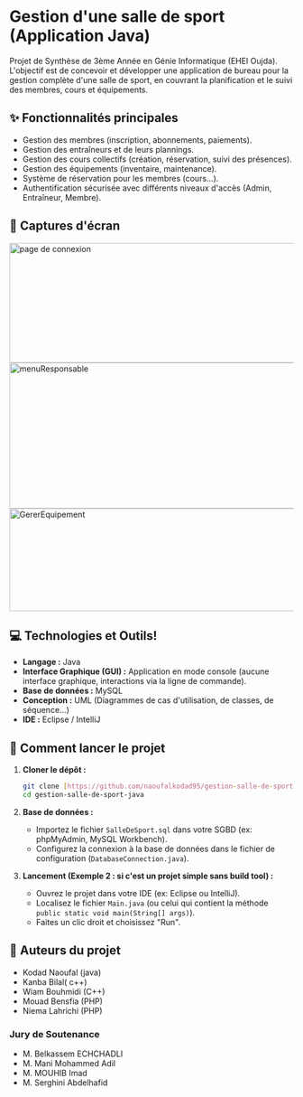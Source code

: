 # Gestion d'une salle de sport (Application Java)

Projet de Synthèse de 3ème Année en Génie Informatique (EHEI Oujda). L'objectif est de concevoir et développer une application de bureau pour la gestion complète d'une salle de sport, en couvrant la planification et le suivi des membres, cours et équipements.

## ✨ Fonctionnalités principales

* Gestion des membres (inscription, abonnements, paiements).
* Gestion des entraîneurs et de leurs plannings.
* Gestion des cours collectifs (création, réservation, suivi des présences).
* Gestion des équipements (inventaire, maintenance).
* Système de réservation pour les membres (cours...).
* Authentification sécurisée avec différents niveaux d'accès (Admin, Entraîneur, Membre).


## 📸 Captures d'écran

<img width="582" height="212" alt="page de connexion" src="https://github.com/user-attachments/assets/e571c692-debc-4fca-874e-38c1ee9150c8" />
<img width="702" height="258" alt="menuResponsable" src="https://github.com/user-attachments/assets/b0777ad0-006e-4694-812e-27e145edde18" />


<img width="708" height="182" alt="GererEquipement" src="https://github.com/user-attachments/assets/d49d52c4-4aba-4a03-84d3-d2d1be82c962" />

## 💻 Technologies et Outils!


* **Langage :** Java
* **Interface Graphique (GUI) :**
Application en mode console (aucune interface graphique, interactions via la ligne de commande).
* **Base de données :** MySQL 
* **Conception :** UML (Diagrammes de cas d'utilisation, de classes, de séquence...)
* **IDE :** Eclipse / IntelliJ 

## 🚀 Comment lancer le projet


1.  **Cloner le dépôt :**
    ```bash
    git clone [https://github.com/naoufalkodad95/gestion-salle-de-sport.git](https://github.com/naoufalkodad95/gestion-salle-de-sport.git)
    cd gestion-salle-de-sport-java
    ```

2.  **Base de données :**
    * Importez le fichier `SalleDeSport.sql` dans votre SGBD (ex: phpMyAdmin, MySQL Workbench).
    * Configurez la connexion à la base de données dans le fichier de configuration (`DatabaseConnection.java`).

3.  **Lancement (Exemple 2 : si c'est un projet simple sans build tool) :**
    * Ouvrez le projet dans votre IDE (ex: Eclipse ou IntelliJ).
    * Localisez le fichier `Main.java` (ou celui qui contient la méthode `public static void main(String[] args)`).
    * Faites un clic droit et choisissez "Run".

## 👥 Auteurs du projet

* Kodad Naoufal (java)
* Kanba Bilal( c++)
* Wiam Bouhmidi (C++)
* Mouad Bensfia (PHP)
* Niema Lahrichi (PHP)

### Jury de Soutenance
* M. Belkassem ECHCHADLI
* M. Mani Mohammed Adil
* M. MOUHIB Imad
* M. Serghini Abdelhafid
